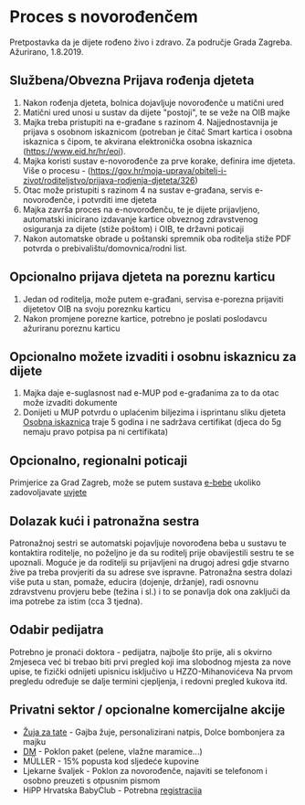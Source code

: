 ﻿# Proces s novorođenčem

Pretpostavka da je dijete rođeno živo i zdravo. Za područje Grada Zagreba.
Ažurirano, 1.8.2019.

## Službena/Obvezna Prijava rođenja djeteta

1. Nakon rođenja djeteta, bolnica dojavljuje novorođenče u matični ured
1. Matični ured unosi u sustav da dijete "postoji", te se veže na OIB majke
1. Majka treba pristupiti na e-građane s razinom 4. Najjednostavnija je prijava s osobnom iskaznicom (potreban je čitač Smart kartica i osobna iskaznica s čipom, te akvirana elektronička osobna iskaznica (https://www.eid.hr/hr/eoi).
1. Majka koristi sustav e-novorođenče za prve korake, definira ime djeteta. Više o procesu - (https://gov.hr/moja-uprava/obitelj-i-zivot/roditeljstvo/prijava-rodjenja-djeteta/326)
1. Otac može pristupiti s razinom 4 na sustav e-građana, servis e-novorođenče, i potvrditi ime djeteta
1. Majka završa proces na e-novorođenču, te je dijete prijavljeno, automatski inicirano izdavanje kartice obveznog zdravstvenog osiguranja za dijete (stiže poštom) i OIB, te državni poticaji
1. Nakon automatske obrade u poštanski spremnik oba roditelja stiže PDF potvrda o prebivalištu/domovnica/rodni list.

## Opcionalno prijava djeteta na poreznu karticu

1. Jedan od roditelja, može putem e-građani, servisa e-porezna prijaviti dijetetov OIB na svoju poreznku karticu
1. Nakon promjene porezne kartice, potrebno je poslati poslodavcu ažuriranu poreznu karticu

## Opcionalno možete izvaditi i osobnu iskaznicu za dijete

1. Majka daje e-suglasnost nad e-MUP pod e-građanima za to da otac može izvaditi dokumente
1. Donijeti u MUP potvrdu o uplaćenim biljezima i isprintanu sliku djeteta
[Osobna iskaznica](https://gov.hr/moja-uprava/drzavljanstvo-i-isprave/isprave/osobna-iskaznica/296) traje 5 godina i ne sadržava certifikat (djeca do 5g nemaju pravo potpisa pa ni certifikata)

## Opcionalno, regionalni poticaji

Primjerice za Grad Zagreb, može se putem sustava [e-bebe](https://e-pisarnica.zagreb.hr/ePrijavnicePublicWeb/tab/parents) ukoliko zadovoljavate [uvjete](https://e-pisarnica.zagreb.hr/ePrijavnicePublicWeb/tab/parents)

## Dolazak kući i patronažna sestra

Patronažnoj sestri se automatski pojavljuje novorođena beba u sustavu te kontaktira roditelje, no poželjno je da su roditelj prije obavijestili sestru te se upoznali. Moguće je da roditelji su prijavljeni na drugoj adresi gdje stvarno žive pa treba provjeriti da su adrese sve ispravne. Patronažna sestra dolazi više puta u stan, pomaže, educira (dojenje, držanje), radi osnovnu zdravstvenu provjeru bebe (težina i sl.) i to se ponavlja dok ona zaključi da ima potrebe za istim (cca 3 tjedna).

## Odabir pedijatra

Potrebno je pronaći doktora - pedijatra, najbolje što prije, ali s okvirno 2mjeseca već bi trebao biti prvi pregled koji ima slobodnog mjesta za nove upise, te fizički odnijeti upisnicu isključivo u HZZO-Mihanovićeva
Na prvom pregledu određuje se dalje termini cjepljenja, i redovni pregled kukova itd.

## Privatni sektor / opcionalne komercijalne akcije

* [Žuja za tate](https://www.zujazatate.ozujsko.com/) - Gajba žuje, personalizirani natpis, Dolce bombonjera za majku
* [DM](https://www.dm-drogeriemarkt.ba/ba_homepage/bebe_djeca/dm_babybonus_vide/601932/prijava.html) - Poklon paket (pelene, vlažne maramice...)
* MÜLLER - 15% popusta kod sljedeće kupovine
* Ljekarne švaljek - Poklon za novorođenče, najaviti se telefonom i osobno preuzeti s otpusnim pismom
* HiPP Hrvatska BabyClub - Potrebna [registracija](https://www.hipp.hr/babyclub/registriraj-se/)
